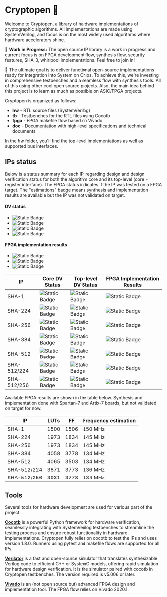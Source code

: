 # Cryptopen  🔐

Welcome to Cryptopen, a library of hardware implementations of cryptographic algorithms. All implementations are made using SystemVerilog, and focus is on the most widely used algorithms where hardware accelerators shine.

🚧 **Work in Progress:** The open source IP library is a work in progress and current focus is on FPGA development flow, synthesis flow, security features, SHA-3, whirlpool implementations. Feel free to join in!

🚀 The ultimate goal is to deliver functional open-source implementations ready for integration into System on Chips. To achieve this, we're investing in comprehensive testbenches and a seamless flow with synthesis tools. All of this using other cool open source projects. Also, the main idea behind this project is to learn as much as possible on ASIC/FPGA projects.

Cryptopen is organized as follows:

- **hw** - RTL source files (SystemVerilog)
- **tb** - Testbenches for the RTL files using Cocotb
- **fpga** - FPGA makefile flow based on Vivado
- **doc** - Documentation with high-level specifications and technical documents

In the *hw* folder, you'll find the top-level implementations as well as supported bus interfaces.

## IPs status

Below is a status summary for each IP, regarding design and design verification status for both the algorithm core and its top-level (core + register interface).
The FPGA status indicates if the IP was tested on a FPGA target.
The "estimations" badge means synthesis and implementation results are available but the IP was not validated on target.

#### DV status

[yvrfd]: https://img.shields.io/badge/verified-98ff98
[uvrfd]: https://img.shields.io/badge/under_verification-93e9be
[nvrfd]: https://img.shields.io/badge/not_verified-708238
[ndsnd]: https://img.shields.io/badge/not_designed-b2ac88

- ![Static Badge][ndsnd]
- ![Static Badge][nvrfd]
- ![Static Badge][uvrfd]
- ![Static Badge][yvrfd]

#### FPGA implementation results

[none]: https://img.shields.io/badge/none-b2ac88
[estm]: https://img.shields.io/badge/estimations-93e9be
[vald]: https://img.shields.io/badge/validated-98ff98

- ![Static Badge][none]
- ![Static Badge][estm]
- ![Static Badge][vald]

| IP          | Core DV Status         | Top-level DV Status    | FPGA Implementation Results |
|-------------|------------------------|------------------------|-----------------------------|
| SHA-1       | ![Static Badge][yvrfd] | ![Static Badge][uvrfd] | ![Static Badge][estm]       |
| SHA-224     | ![Static Badge][yvrfd] | ![Static Badge][uvrfd] | ![Static Badge][estm]       |
| SHA-256     | ![Static Badge][yvrfd] | ![Static Badge][uvrfd] | ![Static Badge][estm]       |
| SHA-384     | ![Static Badge][yvrfd] | ![Static Badge][uvrfd] | ![Static Badge][estm]       |
| SHA-512     | ![Static Badge][yvrfd] | ![Static Badge][uvrfd] | ![Static Badge][estm]       |
| SHA-512/224 | ![Static Badge][yvrfd] | ![Static Badge][uvrfd] | ![Static Badge][estm]       |
| SHA-512/256 | ![Static Badge][yvrfd] | ![Static Badge][uvrfd] | ![Static Badge][estm]       |

Available FPGA results are shown in the table below.
Synthesis and implementation done with Spartan-7 and Artix-7 boards, but not validated on target for now.

| IP          | LUTs | FF   | Frequency estimation |
|-------------|------|------|----------------------|
| SHA-1       | 1500 | 1506 | 150 MHz              |
| SHA-224     | 1973 | 1834 | 145 MHz              |
| SHA-256     | 1973 | 1834 | 145 MHz              |
| SHA-384     | 4058 | 3778 | 134 MHz              |
| SHA-512     | 4065 | 3503 | 134 MHz              |
| SHA-512/224 | 3871 | 3773 | 136 MHz              |
| SHA-512/256 | 3931 | 3778 | 134 MHz              |

## Tools

Several tools for hardware development are used for various part of the project.

**[Cocotb](https://github.com/cocotb/cocotb)** is a powerful Python framework for hardware verification, seamlessly integrating with SystemVerilog testbenches to streamline the testing process and ensure robust functionality in hardware implementations. Cryptopen fully relies on cocotb to test the IPs and uses version 1.8.0. Runners using pytest and makefile flows are supported for all IPs.

**[Verilator](https://github.com/verilator/verilator)** is a fast and open-source simulator that translates synthesizable Verilog code to efficient C++ or SystemC models, offering rapid simulation for hardware design verification. It is the simulator paired with cocotb in Cryptopen testbenches. The version required is v5.006 or later.

**[Vivado](https://www.xilinx.com/products/design-tools/vivado.html)** is an (not open source but) advanced FPGA design and implementation tool. The FPGA flow relies on Vivado 2020.1.